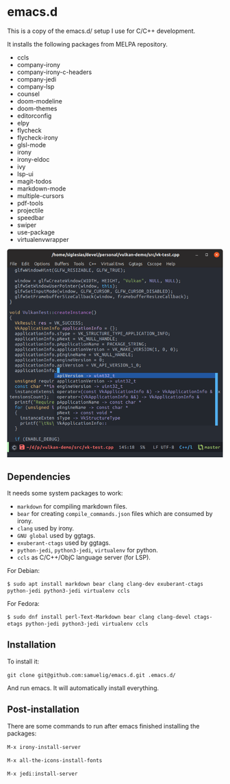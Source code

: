 # emacs.d

This is a copy of the emacs.d/ setup I use for C/C++ development.

It installs the following packages from MELPA repository.

* ccls
* company-irony
* company-irony-c-headers
* company-jedi
* company-lsp
* counsel
* doom-modeline
* doom-themes
* editorconfig
* elpy
* flycheck
* flycheck-irony
* glsl-mode
* irony
* irony-eldoc
* ivy
* lsp-ui
* magit-todos
* markdown-mode
* multiple-cursors
* pdf-tools
* projectile
* speedbar
* swiper
* use-package
* virtualenvwrapper

![Emacs screenshot](https://raw.githubusercontent.com/samuelig/emacs.d/master/emacs-screenshot.png)

## Dependencies

It needs some system packages to work:

* ```markdown``` for compiling markdown files.
* ```bear``` for creating ```compile_commands.json``` files which are consumed by irony.
* ```clang``` used by irony.
* ```GNU global``` used by ggtags.
* ```exuberant-ctags``` used by ggtags.
* ```python-jedi```, ```python3-jedi```, ```virtualenv``` for python.
* ```ccls``` as C/C++/ObjC language server (for LSP).

For Debian:

```
$ sudo apt install markdown bear clang clang-dev exuberant-ctags python-jedi python3-jedi virtualenv ccls
```

For Fedora:

```
$ sudo dnf install perl-Text-Markdown bear clang clang-devel ctags-etags python-jedi python3-jedi virtualenv ccls
```

## Installation

To install it:

```git clone git@github.com:samuelig/emacs.d.git .emacs.d/```

And run emacs. It will automatically install everything.

## Post-installation

There are some commands to run after emacs finished installing the packages:

```M-x irony-install-server```

```M-x all-the-icons-install-fonts```

```M-x jedi:install-server```
